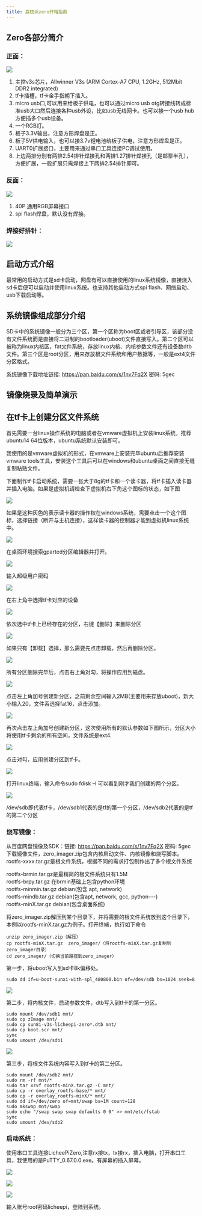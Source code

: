 ```yaml
---
title: 荔枝派zero开箱指南
---
```


## Zero各部分简介

### 正面：

![](./../_static/Contribution/article_1.jpg)


1.  主控v3s芯片，Allwinner V3s (ARM Cortex-A7 CPU, 1.2GHz, 512Mbit DDR2 integrated)
2.  tf卡插槽，tf卡金手指朝下插入。
3.  micro usb口,可以用来给板子供电，也可以通过micro usb otg转接线转成标准usb大口然后连接各种usb外设，比如usb无线网卡。也可以接一个usb hub方便插多个usb设备。
4.  一个RGB灯。
5.  板子3.3V输出，注意方形焊盘是正。
6.  板子5V供电输入，也可以接3.7v锂电池给板子供电，注意方形焊盘是正。
7.  UART0扩展接口，主要用来通过串口工具连接PC调试使用。
8.  上边两排分别有两排2.54排针焊接孔和两排1.27排针焊接孔（是邮票半孔），方便扩展，一般扩展只需焊接上下两排2.54排针即可。

### 反面：


![](./../_static/Contribution/article_2.jpg)


1.  40P 通用RGB屏幕接口
2.  spi flash焊盘，默认没有焊接。

### 焊接好排针：


![](./../_static/Contribution/article_3.jpg)

## 启动方式介绍


最常用的启动方式是sd卡启动，网盘有可以直接使用的linux系统镜像，直接烧入sd卡后便可以启动并使用linux系统。也支持其他启动方式spi flash、网络启动、usb下载启动等。

## 系统镜像组成部分介绍


SD卡中的系统镜像一般分为三个区，第一个区称为boot区或者引导区，该部分没有文件系统而是直接将二进制的bootloader(uboot)文件直接写入。第二个区可以被称为linux内核区，fat文件系统，存放linux内核、内核参数文件还有设备数dtb文件。第三个区是root分区，用来存放根文件系统和用户数据等，一般是ext4文件分区格式。

系统镜像下载地址链接: <https://pan.baidu.com/s/1nv7Fq2X> 密码: 5gec

## 镜像烧录及简单演示


## 在tf卡上创建分区文件系统


首先需要一台linux操作系统的电脑或者在vmware虚拟机上安装linux系统，推荐ubuntu14
64位版本，ubuntu系统默认安装即可。

我使用的是vmware虚拟机的形式，在vmware上安装完毕ubuntu后推荐安装vmware
tools工具，安装这个工具后可以在windows和ubuntu桌面之间直接无缝复制粘贴文件。

下面制作tf卡启动系统，需要一张大于8g的tf卡和一个读卡器，将tf卡插入读卡器并插入电脑。如果是虚拟机请检查下虚拟机右下角这个图标的状态，如下图

![](./../_static/Contribution/article_4.jpg)


如果是这种灰色的表示读卡器的操作权在windows系统，需要点击一个这个图标，选择链接（断开与主机连接），这样读卡器的控制器才能到虚拟机linux系统中。

![](./../_static/Contribution/article_5.jpg)


在桌面环境搜索gparted分区编辑器并打开。

![](./../_static/Contribution/article_6.jpg)


输入超级用户密码

![](./../_static/Contribution/article_7.jpg)


在右上角中选择tf卡对应的设备

![](./../_static/Contribution/article_8.jpg)


依次选中tf卡上已经存在的分区，右键【删除】来删除分区

![](./../_static/Contribution/article_56.jpg)


如果只有【卸载】选择，那么需要先点击卸载，然后再删除分区。

![](./../_static/Contribution/article_57.jpg)


所有分区删除完毕后，点击右上角对勾，将操作应用到磁盘。

![](./../_static/Contribution/article_58.jpg)


点击左上角加号创建新分区，之前剩余空间输入2MB(主要用来存放uboot)，新大小输入20，文件系选择fat16，点击添加。

![](./../_static/Contribution/article_59.jpg)


再次点击左上角加号创建新分区，这次使用所有的默认参数如下图所示，分区大小将使用tf卡剩余的所有空间，文件系统是ext4.

![](./../_static/Contribution/article_9.jpg)


点击对勾，应用创建分区到tf卡。

![](./../_static/Contribution/article_10.jpg)


打开linux终端，输入命令sudo fdisk –l 可以看到刚才我们创建的两个分区。

![](./../_static/Contribution/article_11.jpg)


/dev/sdb即代表tf卡，/dev/sdb1代表的是tf的第一个分区，/dev/sdb2代表的是tf的第二个分区

### 烧写镜像：


从百度网盘镜像及SDK：链接: <https://pan.baidu.com/s/1nv7Fq2X> 密码: 5gec
下载镜像文件，zero_imager.zip包含内核启动文件、内核镜像和烧写脚本。rootfs-xxxx.tar.gz是根文件系统，根据不同的需求打包制作出了多个根文件系统

rootfs-brmin.tar.gz是最精简的根文件系统只有1.5M\
rootfs-brpy.tar.gz 在brmin基础上包含python环境\
rootfs-minmin.tar.gz debian(包含 apt, network)\
rootfs-mindb.tar.gz debian(包含apt, network, gcc, python---)\
rootfs-minX.tar.gz debian(包含桌面系统)

将zero_imager.zip解压到某个目录下，并将需要的根文件系统放到这个目录下，本例以rootfs-minX.tar.gz为例子。打开终端，执行如下命令

```
unzip zero_imager.zip（解压）
cp rootfs-minX.tar.gz  zero_imager/（将rootfs-minX.tar.gz复制到zero_imager目录）
cd zero_imager/（切换当前路径到zero_imager）
```

第一步，将uboot写入到sd卡8k偏移处。

```
sudo dd if=u-boot-sunxi-with-spl_480800.bin of=/dev/sdb bs=1024 seek=8
```

![](./../_static/Contribution/article_12.jpg)


第二步，将内核文件，启动参数文件，dtb写入到tf卡的第一分区。

```
sudo mount /dev/sdb1 mnt/
sudo cp zImage mnt/
sudo cp sun8i-v3s-licheepi-zero*.dtb mnt/
sudo cp boot.scr mnt/
sync
sudo umount /dev/sdb1
```

![](./../_static/Contribution/article_13.jpg)

第三步，将根文件系统内容写入到tf卡的第二分区。

```
sudo mount /dev/sdb2 mnt/ 
sudo rm -rf mnt/* 
sudo tar xzvf rootfs-minX.tar.gz -C mnt/
sudo cp -r overlay_rootfs-base/* mnt/
sudo cp -r overlay_rootfs-minX/* mnt/
sudo dd if=/dev/zero of=mnt/swap bs=1M count=128 
sudo mkswap mnt/swap 
sudo echo "/swap swap swap defaults 0 0" >> mnt/etc/fstab
sync
sudo umount /dev/sdb2
```

### 启动系统：


使用串口工具连接LicheePiZero,注意rx接tx，tx接rx，插入电脑，打开串口工具，我使用的是PuTTY\_0.67.0.0.exe。有屏幕的插入屏幕。

![](./../_static/Contribution/article_14.jpg)


![](./../_static/Contribution/article_15.jpg)


![](./../_static/Contribution/article_16.jpg)


输入账号root密码licheepi，登陆到系统。
